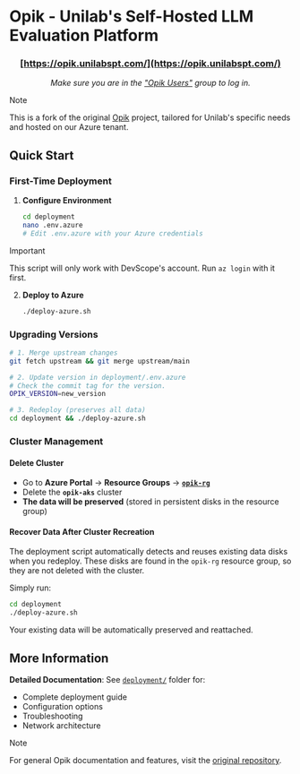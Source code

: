 # Opik - Unilab's Self-Hosted LLM Evaluation Platform

<div align="center">

### [https://opik.unilabspt.com/](https://opik.unilabspt.com/)


*Make sure you are in the ["Opik Users"](https://portal.azure.com/#view/Microsoft_AAD_IAM/GroupDetailsMenuBlade/~/Overview/groupId/647828ca-5ea9-4084-9bef-009557c71925) group to log in.*

</div>



> [!NOTE]
> This is a fork of the original [Opik](https://github.com/comet-ml/opik) project, tailored for Unilab's specific needs and hosted on our Azure tenant.

## Quick Start

### First-Time Deployment

1. **Configure Environment**
   ```bash
   cd deployment
   nano .env.azure
   # Edit .env.azure with your Azure credentials
   ```

> [!IMPORTANT]
> This script will only work with DevScope's account.
> Run `az login` with it first.

2. **Deploy to Azure**
   ```bash
   ./deploy-azure.sh
   ```

### Upgrading Versions

```bash
# 1. Merge upstream changes
git fetch upstream && git merge upstream/main

# 2. Update version in deployment/.env.azure
# Check the commit tag for the version.
OPIK_VERSION=new_version

# 3. Redeploy (preserves all data)
cd deployment && ./deploy-azure.sh
```

### Cluster Management

#### Delete Cluster
- Go to **Azure Portal** → **Resource Groups** → [**`opik-rg`**](https://portal.azure.com/#@unilabspt.com/resource/subscriptions/dcfd8c01-e074-4660-bfb9-2c793a8a8f3f/resourceGroups/opik-rg/overview)
- Delete the **`opik-aks`** cluster
- **The data will be preserved** (stored in persistent disks in the resource group)

#### Recover Data After Cluster Recreation

The deployment script automatically detects and reuses existing data disks when you redeploy. 
These disks are found in the `opik-rg` resource group, so they are not deleted with the cluster.

Simply run:

```bash
cd deployment
./deploy-azure.sh
```

Your existing data will be automatically preserved and reattached.

## More Information

**Detailed Documentation**: 
See [`deployment/`](deployment/) folder for:
- Complete deployment guide
- Configuration options
- Troubleshooting
- Network architecture

> [!NOTE]
> For general Opik documentation and features, visit the [original repository](https://github.com/comet-ml/opik).

